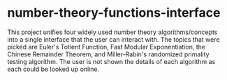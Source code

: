 # number-theory-functions-interface
This project unifies four widely used number theory algorithms/concepts into a single interface that the user can interact with. The topics that were picked are Euler's Totient Function, Fast Modular Exponentiation, the Chinese Remainder Theorem, and Miller-Rabin's randomized primality testing algorithm. 
The user is not shown the details of each algorithm as each could be looked up online. 
